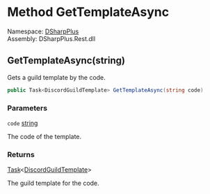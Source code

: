 # Method GetTemplateAsync

Namespace: [DSharpPlus](DSharpPlus.md)  
Assembly: DSharpPlus.Rest.dll

## <a id="DSharpPlus_DiscordRestClient_GetTemplateAsync_System_String_"></a>GetTemplateAsync\(string\)

Gets a guild template by the code.

```csharp
public Task<DiscordGuildTemplate> GetTemplateAsync(string code)
```

### Parameters

`code` [string](https://learn.microsoft.com/dotnet/api/system.string)

The code of the template.

### Returns

[Task](https://learn.microsoft.com/dotnet/api/system.threading.tasks.task\-1)<[DiscordGuildTemplate](DSharpPlus.Entities.DiscordGuildTemplate.md)\>

The guild template for the code.

